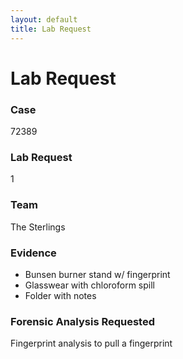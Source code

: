 ```yaml
---
layout: default
title: Lab Request
---
```


# Lab Request

### Case #
72389

### Lab Request #
1

### Team
The Sterlings

### Evidence
- Bunsen burner stand w/ fingerprint
- Glasswear with chloroform spill
- Folder with notes

### Forensic Analysis Requested
Fingerprint analysis to pull a fingerprint
